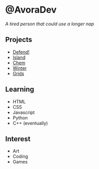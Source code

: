 # **@AvoraDev**

*A tired person that could use a longer nap*

## Projects

- [Defend!](https://avoradev.github.io/defend/)
- [Island](https://avoradev.github.io/island/)
- [Chem](https://avoradev.github.io/chem/)
- [Winter](https://avoradev.github.io/winter)
- [Grids](https://avoradev.github.io/grids)

## Learning

- HTML
- CSS
- Javascript
- Python
- C++ (eventually)

## Interest

- Art
- Coding
- Games

